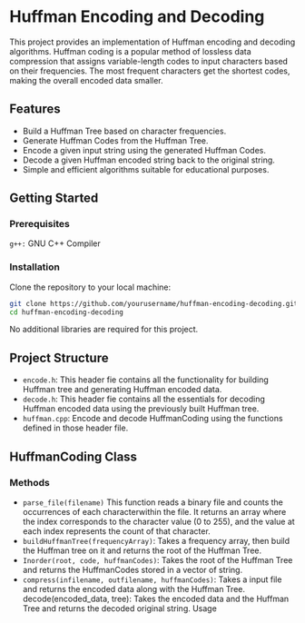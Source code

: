# Huffman Encoding and Decoding
This project provides an implementation of Huffman encoding and decoding algorithms. Huffman coding is a popular method of lossless data compression that assigns variable-length codes to input characters based on their frequencies. The most frequent characters get the shortest codes, making the overall encoded data smaller.

## Features
- Build a Huffman Tree based on character frequencies.
- Generate Huffman Codes from the Huffman Tree.
- Encode a given input string using the generated Huffman Codes.
- Decode a given Huffman encoded string back to the original string.
- Simple and efficient algorithms suitable for educational purposes.

## Getting Started
### Prerequisites
`g++:` GNU C++ Compiler

### Installation
Clone the repository to your local machine:
```bash
git clone https://github.com/yourusername/huffman-encoding-decoding.git
cd huffman-encoding-decoding
```
No additional libraries are required for this project.

## Project Structure
- `encode.h`: This header fie contains all the functionality for building Huffman tree and generating Huffman encoded data.
- `decode.h`: This header fie contains all the essentials for decoding Huffman encoded data using the previously built Huffman tree.
- `huffman.cpp`: Encode and decode HuffmanCoding using the functions defined in those header file.

## HuffmanCoding Class
### Methods
- `parse_file(filename)` This function reads a binary file and counts the occurrences of each characterwithin the file. It returns an array where the index corresponds to the character value (0 to 255), and the value at each index represents the count of that character.
- `buildHuffmanTree(frequencyArray)`: Takes a frequency array, then build the Huffman tree on it and returns the root of the Huffman Tree.
- `Inorder(root, code, huffmanCodes)`: Takes the root of the Huffman Tree and returns the HuffmanCodes stored in a vector of string.
- `compress(infilename, outfilename, huffmanCodes)`: Takes a input file and returns the encoded data along with the Huffman Tree.
    decode(encoded_data, tree): Takes the encoded data and the Huffman Tree and returns the decoded original string.
    Usage
